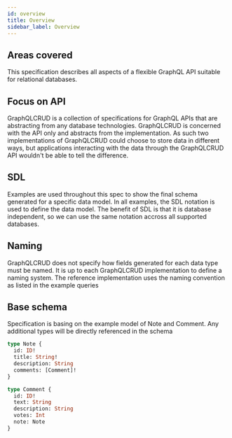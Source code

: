 ```yaml
---
id: overview
title: Overview
sidebar_label: Overview
---
```


## Areas covered

This specification describes all aspects of a flexible GraphQL API suitable for relational databases.

## Focus on API

GraphQLCRUD is a collection of specifications for GraphQL APIs that are abstracting from any database technologies. GraphQLCRUD is concerned with the API only and abstracts from the implementation. As such two implementations of GraphQLCRUD could choose to store data in different ways, but applications interacting with the data through the GraphQLCRUD API wouldn't be able to tell the difference.

## SDL

Examples are used throughout this spec to show the final schema generated for a specific data model. In all examples, the SDL notation is used to define the data model. The benefit of SDL is that it is database independent, so we can use the same notation accross all supported databases.

## Naming

GraphQLCRUD does not specify how fields generated for each data type must be named. It is up to each GraphQLCRUD implementation to define a naming system. The reference implementation uses the naming convention as listed in the example queries

## Base schema

Specification is basing on the example model of Note and Comment.
Any additional types will be directly referenced in the schema

```graphql
type Note {
  id: ID!
  title: String!
  description: String
  comments: [Comment]!
}

type Comment {
  id: ID!
  text: String
  description: String
  votes: Int
  note: Note
}

```

